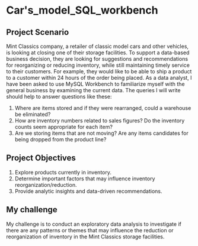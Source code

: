 # Car's_model_SQL_workbench

## Project Scenario
Mint Classics company, a retailer of classic model cars and other vehicles, is looking at closing one of their storage facilities. 
To support a data-based business decision, they are looking for suggestions and recommendations for reorganizing or reducing inventory, while still maintaining timely service to their customers. For example, they would like to be able to ship a product to a customer within 24 hours of the order being placed.
As a data analyst, I have been asked to use MySQL Workbench to familiarize myself with the general business by examining the current data. The queries I will write should help to answer questions like these:
1) Where are items stored and if they were rearranged, could a warehouse be eliminated?
2) How are inventory numbers related to sales figures? Do the inventory counts seem appropriate for each item?
3) Are we storing items that are not moving? Are any items candidates for being dropped from the product line?

## Project Objectives
1. Explore products currently in inventory.
2. Determine important factors that may influence inventory reorganization/reduction.
3. Provide analytic insights and data-driven recommendations.

## My challenge
My challenge is to conduct an exploratory data analysis to investigate if there are any patterns or themes that may influence the reduction or reorganization of inventory in the Mint Classics storage facilities. 
